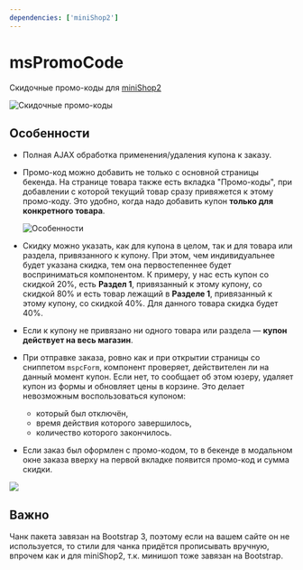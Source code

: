 ```yaml
---
dependencies: ['miniShop2']
---
```


# msPromoCode

Скидочные промо-коды для [miniShop2][1]

![Скидочные промо-коды](https://file.modx.pro/files/4/d/1/4d1b1efb5043b39395279a1931e38064.png)

## Особенности

- Полная AJAX обработка применения/удаления купона к заказу.

- Промо-код можно добавить не только с основной страницы бекенда. На странице товара также есть вкладка "Промо-коды", при добавлении с которой текущий товар сразу привяжется к этому промо-коду. Это удобно, когда надо добавить купон **только для конкретного товара**.

    ![Особенности](https://file.modx.pro/files/9/9/f/99f933c6bede012de67addc87f8fcf39.png)

- Скидку можно указать, как для купона в целом, так и для товара или раздела, привязанного к купону. При этом, чем индивидуальнее будет указана скидка, тем она первостепеннее будет восприниматься компонентом. К примеру, у нас есть купон со скидкой 20%, есть **Раздел 1**, привязанный к этому купону, со скидкой 80% и есть товар лежащий в **Разделе 1**, привязанный к этому купону, со скидкой 40%. Для данного товара скидка будет 40%.

- Если к купону не привязано ни одного товара или раздела — **купон действует на весь магазин**.

- При отправке заказа, ровно как и при открытии страницы со сниппетом `mspcForm`, компонент проверяет, действителен ли на данный момент купон. Если нет, то сообщает об этом юзеру, удаляет купон из формы и обновляет цены в корзине. Это делает невозможным воспользоваться купоном:
  - который был отключён,
  - время действия которого завершилось,
  - количество которого закончилось.

- Если заказ был оформлен с промо-кодом, то в бекенде в модальном окне заказа вверху на первой вкладке появится промо-код и сумма скидки.

[![](https://file.modx.pro/files/8/4/8/848c52f4c835c232e6874d3e591ca5b7.png)](https://file.modx.pro/files/8/4/8/848c52f4c835c232e6874d3e591ca5b7.png)

## Важно

Чанк пакета завязан на Bootstrap 3, поэтому если на вашем сайте он не используется, то стили для чанка придётся прописывать вручную, впрочем как и для miniShop2, т.к. минишоп тоже завязан на Bootstrap.

[1]: /components/minishop2/
